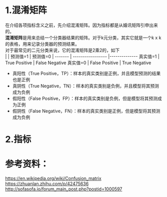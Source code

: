 # 1.混淆矩阵
在介绍各项指标含义之前，先介绍混淆矩阵。因为指标都是从婚讯矩阵引申出来的。  
**混淆矩阵**是用来总结一个分类器结果的矩阵。对于k元分类，其实它就是一个k x k的表格，用来记录分类器的预测结果。  
对于最常见的二元分类来说，它的混淆矩阵是2乘2的，如下  
 |        |     预测值=1      |    预测值=0    |
 ------- | ----------------- |--------------
真实值=1  |  True Positive   |  False Negative
真实值=0 |   False Positive  |  True Negative

* 真阳性（True Positive，TP）：样本的真实类别是正例，并且模型预测的结果也是正例
* 真阴性（True Negative，TN）：样本的真实类别是负例，并且模型将其预测成为负例
* 假阳性（False Positive，FP）：样本的真实类别是负例，但是模型将其预测成为正例
* 假阴性（False Negative，FN）：样本的真实类别是正例，但是模型将其预测成为负例


# 2.指标

  
# 参考资料：  
https://en.wikipedia.org/wiki/Confusion_matrix 
https://zhuanlan.zhihu.com/p/42475636  
http://sofasofa.io/forum_main_post.php?postid=1000597
